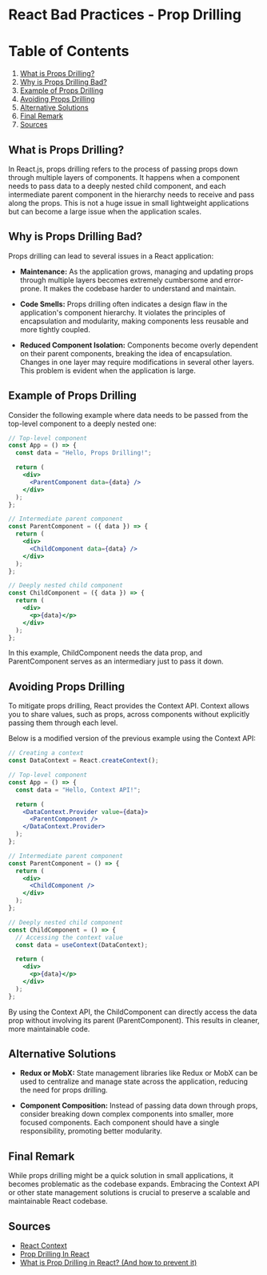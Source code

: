 # React Bad Practices - Prop Drilling

# Table of Contents
1. [What is Props Drilling?](#what-is-props-drilling)
2. [Why is Props Drilling Bad?](#why-is-props-drilling-bad)
3. [Example of Props Drilling](#example-of-props-drilling)
4. [Avoiding Props Drilling](#avoiding-props-drilling)
5. [Alternative Solutions](#alternative-solutions)
6. [Final Remark](#final-remark)
7. [Sources](#sources)

## What is Props Drilling?
In React.js, props drilling refers to the process of passing props down through multiple layers of components. It happens when a component needs to pass data to a deeply nested child component, and each intermediate parent component in the hierarchy needs to receive and pass along the props. This is not a huge issue in small lightweight applications but can become a large issue when the application scales.

## Why is Props Drilling Bad?
Props drilling can lead to several issues in a React application:

- **Maintenance:** As the application grows, managing and updating props through multiple layers becomes extremely cumbersome and error-prone. It makes the codebase harder to understand and maintain.

- **Code Smells:** Props drilling often indicates a design flaw in the application's component hierarchy. It violates the principles of encapsulation and modularity, making components less reusable and more tightly coupled.

- **Reduced Component Isolation:** Components become overly dependent on their parent components, breaking the idea of encapsulation. Changes in one layer may require modifications in several other layers. This problem is evident when the application is large.

## Example of Props Drilling
Consider the following example where data needs to be passed from the top-level component to a deeply nested one:
```jsx
// Top-level component
const App = () => {
  const data = "Hello, Props Drilling!";

  return (
    <div>
      <ParentComponent data={data} />
    </div>
  );
};

// Intermediate parent component
const ParentComponent = ({ data }) => {
  return (
    <div>
      <ChildComponent data={data} />
    </div>
  );
};

// Deeply nested child component
const ChildComponent = ({ data }) => {
  return (
    <div>
      <p>{data}</p>
    </div>
  );
};
```
In this example, ChildComponent needs the data prop, and ParentComponent serves as an intermediary just to pass it down.

## Avoiding Props Drilling
To mitigate props drilling, React provides the Context API. Context allows you to share values, such as props, across components without explicitly passing them through each level.

Below is a modified version of the previous example using the Context API:

```jsx
// Creating a context
const DataContext = React.createContext();

// Top-level component
const App = () => {
  const data = "Hello, Context API!";

  return (
    <DataContext.Provider value={data}>
      <ParentComponent />
    </DataContext.Provider>
  );
};

// Intermediate parent component
const ParentComponent = () => {
  return (
    <div>
      <ChildComponent />
    </div>
  );
};

// Deeply nested child component
const ChildComponent = () => {
  // Accessing the context value
  const data = useContext(DataContext);

  return (
    <div>
      <p>{data}</p>
    </div>
  );
};
```

By using the Context API, the ChildComponent can directly access the data prop without involving its parent (ParentComponent). This results in cleaner, more maintainable code.

## Alternative Solutions
- **Redux or MobX:** State management libraries like Redux or MobX can be used to centralize and manage state across the application, reducing the need for props drilling.

- **Component Composition:** Instead of passing data down through props, consider breaking down complex components into smaller, more focused components. Each component should have a single responsibility, promoting better modularity.

## Final Remark
While props drilling might be a quick solution in small applications, it becomes problematic as the codebase expands. Embracing the Context API or other state management solutions is crucial to preserve a scalable and maintainable React codebase.

## Sources
- [React Context](https://legacy.reactjs.org/docs/context.html)
- [Prop Drilling In React](https://kentcdodds.com/blog/prop-drilling)
- [What is Prop Drilling in React? (And how to prevent it)](https://www.youtube.com/watch?v=MCTB_w0Guso)
